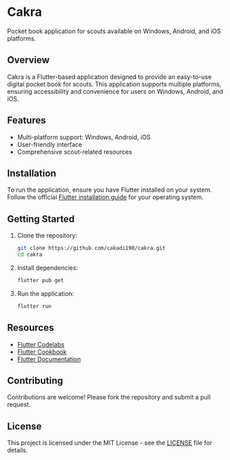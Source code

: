 # Cakra

Pocket book application for scouts available on Windows, Android, and iOS platforms.

## Overview

Cakra is a Flutter-based application designed to provide an easy-to-use digital pocket book for scouts. This application supports multiple platforms, ensuring accessibility and convenience for users on Windows, Android, and iOS.

## Features

- Multi-platform support: Windows, Android, iOS
- User-friendly interface
- Comprehensive scout-related resources

## Installation

To run the application, ensure you have Flutter installed on your system. Follow the official [Flutter installation guide](https://docs.flutter.dev/get-started/install) for your operating system.

## Getting Started

1. Clone the repository:
   ```bash
   git clone https://github.com/cakadi190/cakra.git
   cd cakra
   ```

2. Install dependencies:
   ```bash
   flutter pub get
   ```

3. Run the application:
   ```bash
   flutter run
   ```

## Resources

- [Flutter Codelabs](https://docs.flutter.dev/get-started/codelab)
- [Flutter Cookbook](https://docs.flutter.dev/cookbook)
- [Flutter Documentation](https://docs.flutter.dev/)

## Contributing

Contributions are welcome! Please fork the repository and submit a pull request.

## License

This project is licensed under the MIT License - see the [LICENSE](LICENSE) file for details.

